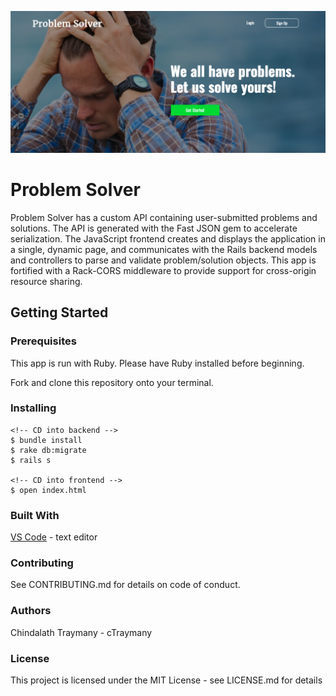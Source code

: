 ![Screenshot of Problem Solver App](./js-problem-solver-frontend/img/problem-solver.png)
# Problem Solver
Problem Solver has a custom API containing user-submitted problems and solutions. The API is generated with the Fast JSON gem to accelerate serialization. The JavaScript frontend creates and displays the application in a single, dynamic page, and communicates with the Rails backend models and controllers to parse and validate problem/solution objects. This app is fortified with a Rack-CORS middleware to provide support for cross-origin resource sharing.

## Getting Started
### Prerequisites
This app is run with Ruby. Please have Ruby installed before beginning.

Fork and clone this repository onto your terminal.

### Installing
    <!-- CD into backend -->
    $ bundle install
    $ rake db:migrate
    $ rails s

    <!-- CD into frontend -->
    $ open index.html

### Built With
[VS Code](https://code.visualstudio.com/) - text editor

### Contributing
See CONTRIBUTING.md for details on code of conduct.

### Authors
Chindalath Traymany - cTraymany

### License
This project is licensed under the MIT License - see LICENSE.md for details
